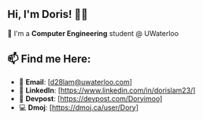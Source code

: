 ## Hi, I'm Doris! 🙂👋

🏫 I'm a **Computer Engineering** student @ UWaterloo 

## 📫 Find me Here:
- 📧 **Email**: [d28lam@uwaterloo.com]
- 💼 **LinkedIn**: [https://www.linkedin.com/in/dorislam23/]
- 👾 **Devpost**: [https://devpost.com/Doryimoo]
- 💻 **Dmoj**: [https://dmoj.ca/user/Dory]


